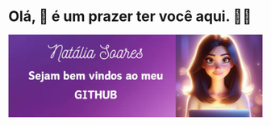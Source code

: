 # Olá,  :wave: é um prazer ter você aqui. 🥰🥰

<img src="https://github.com/nataliasoares/nataliasoares/blob/main/banner-profile.jpeg" alt="seja bem vindo">

